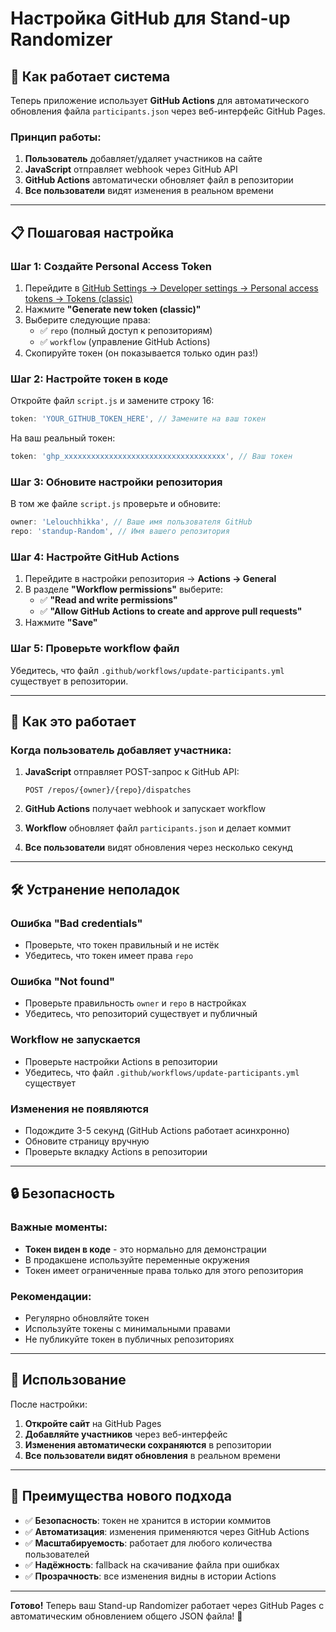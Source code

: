 # Настройка GitHub для Stand-up Randomizer

## 🚀 Как работает система

Теперь приложение использует **GitHub Actions** для автоматического обновления файла `participants.json` через веб-интерфейс GitHub Pages.

### Принцип работы:
1. **Пользователь** добавляет/удаляет участников на сайте
2. **JavaScript** отправляет webhook через GitHub API
3. **GitHub Actions** автоматически обновляет файл в репозитории
4. **Все пользователи** видят изменения в реальном времени

---

## 📋 Пошаговая настройка

### Шаг 1: Создайте Personal Access Token

1. Перейдите в [GitHub Settings → Developer settings → Personal access tokens → Tokens (classic)](https://github.com/settings/tokens)
2. Нажмите **"Generate new token (classic)"**
3. Выберите следующие права:
   - ✅ `repo` (полный доступ к репозиториям)
   - ✅ `workflow` (управление GitHub Actions)
4. Скопируйте токен (он показывается только один раз!)

### Шаг 2: Настройте токен в коде

Откройте файл `script.js` и замените строку 16:

```javascript
token: 'YOUR_GITHUB_TOKEN_HERE', // Замените на ваш токен
```

На ваш реальный токен:

```javascript
token: 'ghp_xxxxxxxxxxxxxxxxxxxxxxxxxxxxxxxxxxxx', // Ваш токен
```

### Шаг 3: Обновите настройки репозитория

В том же файле `script.js` проверьте и обновите:

```javascript
owner: 'Lelouchhikka', // Ваше имя пользователя GitHub
repo: 'standup-Random', // Имя вашего репозитория
```

### Шаг 4: Настройте GitHub Actions

1. Перейдите в настройки репозитория → **Actions → General**
2. В разделе **"Workflow permissions"** выберите:
   - ✅ **"Read and write permissions"**
   - ✅ **"Allow GitHub Actions to create and approve pull requests"**
3. Нажмите **"Save"**

### Шаг 5: Проверьте workflow файл

Убедитесь, что файл `.github/workflows/update-participants.yml` существует в репозитории.

---

## 🔧 Как это работает

### Когда пользователь добавляет участника:

1. **JavaScript** отправляет POST-запрос к GitHub API:
   ```
   POST /repos/{owner}/{repo}/dispatches
   ```

2. **GitHub Actions** получает webhook и запускает workflow

3. **Workflow** обновляет файл `participants.json` и делает коммит

4. **Все пользователи** видят обновления через несколько секунд

---

## 🛠️ Устранение неполадок

### Ошибка "Bad credentials"
- Проверьте, что токен правильный и не истёк
- Убедитесь, что токен имеет права `repo`

### Ошибка "Not found"
- Проверьте правильность `owner` и `repo` в настройках
- Убедитесь, что репозиторий существует и публичный

### Workflow не запускается
- Проверьте настройки Actions в репозитории
- Убедитесь, что файл `.github/workflows/update-participants.yml` существует

### Изменения не появляются
- Подождите 3-5 секунд (GitHub Actions работает асинхронно)
- Обновите страницу вручную
- Проверьте вкладку Actions в репозитории

---

## 🔒 Безопасность

### Важные моменты:
- **Токен виден в коде** - это нормально для демонстрации
- В продакшене используйте переменные окружения
- Токен имеет ограниченные права только для этого репозитория

### Рекомендации:
- Регулярно обновляйте токен
- Используйте токены с минимальными правами
- Не публикуйте токен в публичных репозиториях

---

## 📱 Использование

После настройки:

1. **Откройте сайт** на GitHub Pages
2. **Добавляйте участников** через веб-интерфейс
3. **Изменения автоматически сохраняются** в репозитории
4. **Все пользователи видят обновления** в реальном времени

---

## 🎯 Преимущества нового подхода

- ✅ **Безопасность**: токен не хранится в истории коммитов
- ✅ **Автоматизация**: изменения применяются через GitHub Actions
- ✅ **Масштабируемость**: работает для любого количества пользователей
- ✅ **Надёжность**: fallback на скачивание файла при ошибках
- ✅ **Прозрачность**: все изменения видны в истории Actions

---

**Готово!** Теперь ваш Stand-up Randomizer работает через GitHub Pages с автоматическим обновлением общего JSON файла! 🚀 